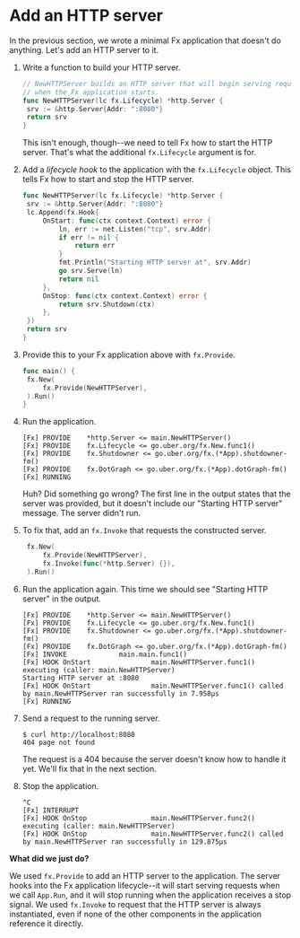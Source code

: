 # Add an HTTP server

In the previous section, we wrote a minimal Fx application
that doesn't do anything.
Let's add an HTTP server to it.

1. Write a function to build your HTTP server.

   ```go mdox-exec='region ex/get-started/02-http-server/main.go partial'
   // NewHTTPServer builds an HTTP server that will begin serving requests
   // when the Fx application starts.
   func NewHTTPServer(lc fx.Lifecycle) *http.Server {
   	srv := &http.Server{Addr: ":8080"}
   	return srv
   }
   ```

   This isn't enough, though--we need to tell Fx how to start the HTTP server.
   That's what the additional `fx.Lifecycle` argument is for.

2. Add a *lifecycle hook* to the application with the `fx.Lifecycle` object.
   This tells Fx how to start and stop the HTTP server.

   ```go mdox-exec='region ex/get-started/02-http-server/main.go full'
   func NewHTTPServer(lc fx.Lifecycle) *http.Server {
   	srv := &http.Server{Addr: ":8080"}
   	lc.Append(fx.Hook{
   		OnStart: func(ctx context.Context) error {
   			ln, err := net.Listen("tcp", srv.Addr)
   			if err != nil {
   				return err
   			}
   			fmt.Println("Starting HTTP server at", srv.Addr)
   			go srv.Serve(ln)
   			return nil
   		},
   		OnStop: func(ctx context.Context) error {
   			return srv.Shutdown(ctx)
   		},
   	})
   	return srv
   }
   ```

3. Provide this to your Fx application above with `fx.Provide`.

   ```go mdox-exec='region ex/get-started/02-http-server/main.go provide-server'
   func main() {
   	fx.New(
   		fx.Provide(NewHTTPServer),
   	).Run()
   }
   ```

4. Run the application.

   ```
   [Fx] PROVIDE    *http.Server <= main.NewHTTPServer()
   [Fx] PROVIDE    fx.Lifecycle <= go.uber.org/fx.New.func1()
   [Fx] PROVIDE    fx.Shutdowner <= go.uber.org/fx.(*App).shutdowner-fm()
   [Fx] PROVIDE    fx.DotGraph <= go.uber.org/fx.(*App).dotGraph-fm()
   [Fx] RUNNING
   ```

   Huh? Did something go wrong?
   The first line in the output states that the server was provided,
   but it doesn't include our "Starting HTTP server" message.
   The server didn't run.

5. To fix that, add an `fx.Invoke` that requests the constructed server.

   ```go mdox-exec='region ex/get-started/02-http-server/main.go app'
   	fx.New(
   		fx.Provide(NewHTTPServer),
   		fx.Invoke(func(*http.Server) {}),
   	).Run()
   ```

6. Run the application again.
   This time we should see "Starting HTTP server" in the output.

   ```
   [Fx] PROVIDE    *http.Server <= main.NewHTTPServer()
   [Fx] PROVIDE    fx.Lifecycle <= go.uber.org/fx.New.func1()
   [Fx] PROVIDE    fx.Shutdowner <= go.uber.org/fx.(*App).shutdowner-fm()
   [Fx] PROVIDE    fx.DotGraph <= go.uber.org/fx.(*App).dotGraph-fm()
   [Fx] INVOKE             main.main.func1()
   [Fx] HOOK OnStart               main.NewHTTPServer.func1() executing (caller: main.NewHTTPServer)
   Starting HTTP server at :8080
   [Fx] HOOK OnStart               main.NewHTTPServer.func1() called by main.NewHTTPServer ran successfully in 7.958µs
   [Fx] RUNNING
   ```

7. Send a request to the running server.

   ```shell
   $ curl http://localhost:8080
   404 page not found
   ```

   The request is a 404 because the server doesn't know how to handle it yet.
   We'll fix that in the next section.

8. Stop the application.

   ```
   ^C
   [Fx] INTERRUPT
   [Fx] HOOK OnStop                main.NewHTTPServer.func2() executing (caller: main.NewHTTPServer)
   [Fx] HOOK OnStop                main.NewHTTPServer.func2() called by main.NewHTTPServer ran successfully in 129.875µs
   ```

**What did we just do?**

We used `fx.Provide` to add an HTTP server to the application.
The server hooks into the Fx application lifecycle--it will
start serving requests when we call `App.Run`,
and it will stop running when the application receives a stop signal.
We used `fx.Invoke` to request that the HTTP server is always instantiated,
even if none of the other components in the application reference it directly.

<!-- 
TODO: when the docs exist

**Related Resources**

* TODO: link to fx.Provide
* TODO: link to fx.Invoke
* TODO: link to Fx application lifecycle

-->

